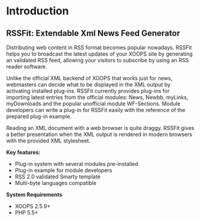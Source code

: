 # Introduction

## RSSFit: Extendable Xml News Feed Generator

Distributing web content in RSS format becomes popular nowadays. RSSFit helps you to broadcast the latest updates of your XOOPS site by generating an validated RSS feed, allowing your visitors to subscribe by using an RSS reader software.

Unlike the official XML backend of XOOPS that works just for news, webmasters can decide what to be displayed in the XML output by activating installed plug-ins. RSSFit currently provides plug-ins for importing latest entries from the official modules: News, Newbb, myLinks, myDownloads and the popular unofficial module WF-Sections. Module developers can write a plug-in for RSSFit easily with the reference of the prepared plug-in example.

Reading an XML document with a web browser is quite draggy. RSSFit gives a better presentation when the XML output is rendered in modern browsers with the provided XML stylesheet.

**Key features:**

* Plug-in system with several modules pre-installed
* Plug-in example for module developers
* RSS 2.0 validated Smarty template
* Multi-byte languages compatible

**System Requirements**

* XOOPS 2.5.9+
* PHP 5.5+

